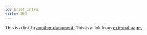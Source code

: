 ```yaml
---
id: brief_intro
title: 简介
---
```


This is a link to [another document.](doc3.md) This is a link to an [external page.](http://www.example.com/)
